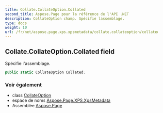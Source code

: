 ```yaml
---
title: Collate.CollateOption.Collated
second_title: Aspose.Page pour la référence de l'API .NET
description: CollateOption champ. Spécifie lassemblage.
type: docs
weight: 10
url: /fr/net/aspose.page.xps.xpsmetadata/collate.collateoption/collated/
---
```

## Collate.CollateOption.Collated field

Spécifie l'assemblage.

```csharp
public static CollateOption Collated;
```

### Voir également

* class [CollateOption](../)
* espace de noms [Aspose.Page.XPS.XpsMetadata](../../collate.collateoption/)
* Assemblée [Aspose.Page](../../../)


